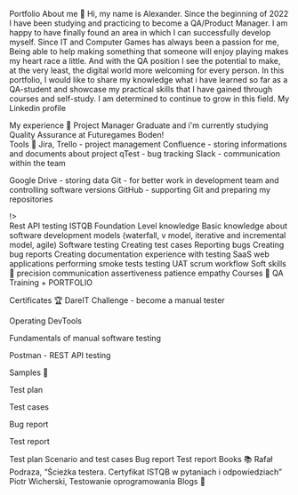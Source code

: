Portfolio
About me 👋
Hi, my name is Alexander. Since the beginning of 2022 I have been studying and practicing to become a QA/Product Manager. I am happy to have finally found an area in which I can successfully develop myself. Since IT and Computer Games has always been a passion for me, Being able to help making something that someone will enjoy playing makes my heart race a little. And with the QA position I see the potential to make, at the very least, the digital world more welcoming for every person. In this portfolio, I would like to share my knowledge what i have learned so far as a QA-student and showcase my practical skills that I have gained through courses and self-study. I am determined to continue to grow in this field.
My Linkedin profile

My experience 🏢
Project Manager Graduate and i'm currently studying Quality Assurance at Futuregames Boden!  
Tools 🔧
Jira, Trello - project management
Confluence - storing informations and documents about project
qTest - bug tracking
Slack - communication within the team

Google Drive - storing data
Git - for better work in development team and controlling software versions
GitHub - supporting Git and preparing my repositories



!>				
Rest API testing
ISTQB Foundation Level knowledge
Basic knowledge about software development models (waterfall, v model, iterative and incremental model, agile)
Software testing
Creating test cases
Reporting bugs
Creating bug reports
Creating documentation
experience with testing SaaS web applications
performing smoke tests
testing UAT
scrum workflow
Soft skills 📁
precision
communication
assertiveness
patience
empathy
Courses 📓
QA Training + PORTFOLIO

Certificates 🏆
DareIT Challenge - become a manual tester

Operating DevTools

Fundamentals of manual software testing

Postman - REST API testing



Samples 🔬


Test plan

Test cases

Bug report

Test report


Test plan
Scenario and test cases
Bug report
Test report
Books 📚
Rafał Podraza, “Ścieżka testera. Certyfikat ISTQB w pytaniach i odpowiedziach”
Piotr Wicherski, Testowanie oprogramowania
Blogs 📰
